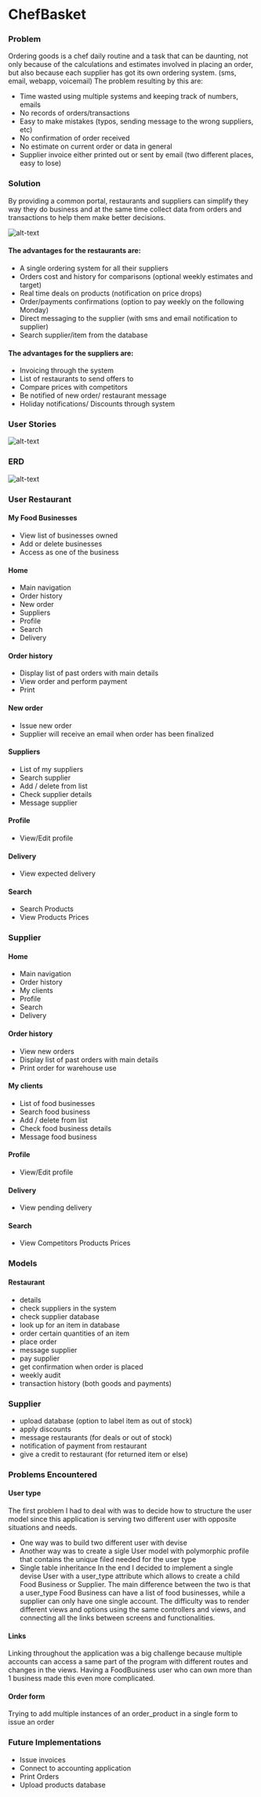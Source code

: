 # ChefBasket

### Problem
Ordering goods is a chef daily routine and a task that can be daunting, not only because of the calculations and estimates involved in placing an order, but also because each supplier has got its own ordering system. (sms, email, webapp, voicemail)
The problem resulting by this are:
- Time wasted using multiple systems and keeping track of numbers, emails 
- No records of orders/transactions
- Easy to make mistakes (typos, sending message to the wrong suppliers, etc)
- No confirmation of order received
- No estimate on current order or data in general
- Supplier invoice either printed out or sent by email (two different places, easy to lose)



### Solution
By providing a common portal, restaurants and suppliers can simplify they way they do business and at the same time collect data from orders and transactions to help them make better decisions.

![alt-text](app/assets/images/chefbasket.png)

#### The advantages for the restaurants are: 
- A single ordering system for all their suppliers
- Orders cost and history for comparisons (optional weekly estimates and target)
- Real time deals on products (notification on price drops) 
- Order/payments confirmations (option to pay weekly on the following Monday)
- Direct messaging to the supplier (with sms and email notification to supplier)
- Search supplier/item from the database
#### The advantages for the suppliers are:
- Invoicing through the system
- List of restaurants to send offers to
- Compare prices with competitors
- Be notified of new order/ restaurant message
- Holiday notifications/ Discounts through system

### User Stories
![alt-text](app/assets/images/trello.png)

### ERD
![alt-text](app/assets/images/chefbasket-erd.png)

### User Restaurant
#### My Food Businesses
- View list of businesses owned
- Add or delete businesses
- Access as one of the business
#### Home
- Main navigation
- Order history
- New order
- Suppliers
- Profile
- Search
- Delivery
#### Order history
- Display list of past orders with main details
- View order and perform payment
- Print
#### New order
- Issue new order
- Supplier will receive an email when order has been finalized
#### Suppliers
- List of my suppliers
- Search supplier 
- Add / delete from list
- Check supplier details
- Message supplier
#### Profile
- View/Edit profile
#### Delivery
- View expected delivery
#### Search
- Search Products
- View Products Prices

### Supplier
#### Home
- Main navigation
- Order history
- My clients
- Profile
- Search
- Delivery
#### Order history
- View new orders
- Display list of past orders with main details
- Print order for warehouse use
#### My clients
- List of food businesses
- Search food business
- Add / delete from list
- Check food business details
- Message food business
#### Profile
- View/Edit profile
#### Delivery
- View pending delivery
#### Search
- View Competitors Products Prices

### Models
#### Restaurant
- details
- check suppliers in the system
- check supplier database
- look up for an item in database
- order certain quantities of an item
- place order
- message supplier
- pay supplier
- get confirmation when order is placed
- weekly audit
- transaction history (both goods and payments) 

### Supplier
- upload database (option to label item as out of stock)
- apply discounts
- message restaurants (for deals or out of stock)
- notification of payment from restaurant
- give a credit to restaurant (for returned item or else)


### Problems Encountered
#### User type
The first problem I had to deal with was to decide how to structure the user model since this application is serving two different user with opposite situations and needs.
- One way was to build two different user with devise
- Another way was to create a sigle User model with polymorphic profile that contains the unique filed needed for the user type
- Single table inheritance
In the end I decided to implement a single devise User with a user_type attribute which allows to create a child Food Business or Supplier.
The main difference between the two is that a user_type Food Business can have a list of food businesses, while a supplier can only have one single account.
The difficulty was to render different views and options using the same controllers and views, and connecting all the links between screens and functionalities.
#### Links
Linking throughout the application was a big challenge because multiple accounts can access a same part of the program with different routes and changes in the views. Having a FoodBusiness user who can own more than 1 business made this even more complicated.
#### Order form
Trying to add multiple instances of an order_product in a single form to issue an order  

### Future Implementations
- Issue invoices
- Connect to accounting application
- Print Orders
- Upload products database 